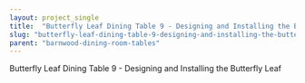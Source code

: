 ```yaml
---
layout: project_single
title:  "Butterfly Leaf Dining Table 9 - Designing and Installing the Butterfly Leaf"
slug: "butterfly-leaf-dining-table-9-designing-and-installing-the-butterfly-leaf"
parent: "barnwood-dining-room-tables"
---
```

Butterfly Leaf Dining Table 9 - Designing and Installing the Butterfly Leaf